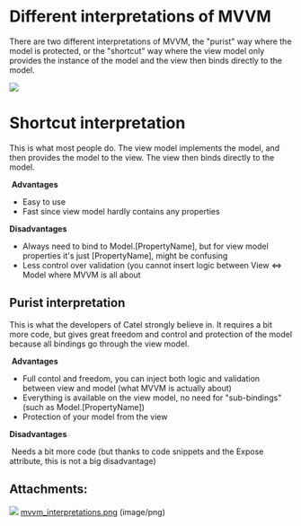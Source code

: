 # Different interpretations of MVVM

There are two different interpretations of MVVM, the "purist" way where the model is protected, or the "shortcut" way where the view model only provides the instance of the model and the view then binds directly to the model.

![](attachments/622609/1015814.png)

# Shortcut interpretation

This is what most people do. The view model implements the model, and then provides the model to the view. The view then binds directly to the model.

 **Advantages**

-   Easy to use
-   Fast since view model hardly contains any properties

**Disadvantages**

-   Always need to bind to Model.[PropertyName], but for view model properties it's just [PropertyName], might be confusing
-   Less control over validation (you cannot insert logic between View \<=\> Model where MVVM is all about

## Purist interpretation

This is what the developers of Catel strongly believe in. It requires a bit more code, but gives great freedom and control and protection of the model because all bindings go through the view model.

 **Advantages**

-   Full contol and freedom, you can inject both logic and validation between view and model (what MVVM is actually about)
-   Everything is available on the view model, no need for "sub-bindings" (such as Model.[PropertyName])
-   Protection of your model from the view

**Disadvantages**

 Needs a bit more code (but thanks to code snippets and the Expose attribute, this is not a big disadvantage)

## Attachments:

![](images/icons/bullet_blue.gif) [mvvm\_interpretations.png](attachments/622609/1015814.png) (image/png)

